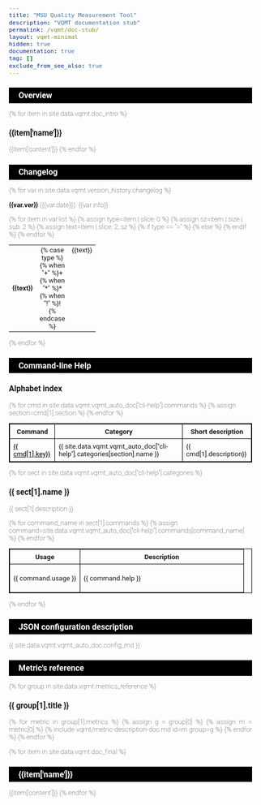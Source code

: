 ```yaml
---
title: "MSU Quality Measurement Tool"
description: "VQMT documentation stub"
permalink: /vqmt/doc-stub/
layout: vqmt-minimal
hidden: true
documentation: true
tag: []
exclude_from_see_also: true
---
```

<html>
<head>
<meta charset="utf-8"/>
<meta http-equiv="Content-Type" content="text/html; charset=utf-8"/>
<link href='http://fonts.googleapis.com/css?family=Roboto' rel='stylesheet' type='text/css'>

<style>
html{
}
body{
	font-family: 'Roboto', sans-serif;
	font-size: 10pt;
	font-weight: 150;
}
h2{background: black; color: white; display: block; font-size: 12pt; padding: 1.5mm 5mm;}
h1,h2,h3,h4{page-break-before: always;}
h1+h2,h2+h3,h3+h4{
	page-break-before: avoid !important;
}
p{
	text-align: justify;
}
p.h5{
	display: block;
    font-size: 0.83em;
    margin-block-start: 1.67em;
    margin-block-end: 1.67em;
    margin-inline-start: 0px;
    margin-inline-end: 0px;
    font-weight: bold;}
a{color: black!important;}
table{
	width: 100%;
	font-size: inherit;
}
.border-table, .border-table>thead>tr>th, .border-table>tbody>tr>td{
  border: 1px solid black;
  border-collapse: collapse;
}
.border-table>thead>tr>th, .border-table>tbody>tr>td {
	padding: 5pt;
}
ul p{
	margin: 0;
}
.metric-examples img{
	display: block;
	margin: -1cm auto;
	page-break-before: always;
	page-break-inside: avoid;
	width: 87%;
}
</style>
</head>
<body markdown="1">

## Overview

{% for item in site.data.vqmt.doc_intro %}
### {{item['name']}}

{{item['content']}}
{% endfor %}

## Changelog

{% for var in site.data.vqmt.version_history.changelog %}
<p><b>{{var.ver}}</b> ({{var.date}}). {{var.info}}</p>
<table>
	{% for item in var.list %}
		<tr>
		{% assign type=item | slice: 0 %}
		{% assign sz=item | size | sub: 2 %}
		{% assign text=item | slice: 2, sz %}
		{% if type == "=" %}
			<td colspan="2" style="border: 0"><b>{{text}}</b></td>
		{% else %}
			<td style="width: 16pt; border: 0; text-align:center; vertical-align: baseline;">
			{% case type %}
			  {% when "+" %}+
			  {% when "*" %}*
			  {% when "!" %}!
			{% endcase %}
			</td>
			<td style="border: 0; vertical-align: baseline;">{{text}}</td>
		{% endif %}
		</tr>
	{% endfor %}
	</table>
{% endfor %}

## Command-line Help

### Alphabet index

<table class="border-table">
<thead>
<tr>
<th>Command</th><th>Category</th><th>Short description</th>
</tr>
</thead>
<tbody>
{% for cmd in site.data.vqmt.vqmt_auto_doc["cli-help"].commands %}
<tr>
{% assign section=cmd[1].section %}
<td><a href="#cmd{{ cmd[0] }}" markdown="1">{{ cmd[1].key}}</a></td>
<td>{{ site.data.vqmt.vqmt_auto_doc["cli-help"].categories[section].name }}</td>
<td markdown="1"> {{ cmd[1].description}} 
</td></tr>
{% endfor %}
</tbody></table>

{% for sect in site.data.vqmt.vqmt_auto_doc["cli-help"].categories %}
### {{ sect[1].name }}

{{ sect[1].description }}

<table class="border-table">
<thead>
<tr>
<th>Usage</th><th>Description</th>
</tr>
</thead>
<tbody>
{% for command_name in sect[1].commands %}
{% assign command=site.data.vqmt.vqmt_auto_doc["cli-help"].commands[command_name] %}
<tr>
<td style="width:30%"><a name="cmd{{ command_name }}"></a>
<p markdown="1">{{ command.usage }}
</p></td>
<td markdown="1">{{ command.help }}
</td>
</tr>
{% endfor %}
</tbody>
</table>

{% endfor %}

## JSON configuration description

{{ site.data.vqmt.vqmt_auto_doc.config_md }}

## Metric's reference

{% for group in site.data.vqmt.metrics_reference %}
### {{ group[1].title }}

{% for metric in group[1].metrics %}
	{% assign g = group[0] %}
	{% assign m = metric[0] %}
	{% include vqmt/metric-description-doc.md id=m group=g %}
{% endfor %}
{% endfor %}

<!-- Final secton(s) -->

{% for item in site.data.vqmt.doc_final %}
## {{item['name']}}

{{item['content']}}
{% endfor %}


<script type="text/x-mathjax-config">
  MathJax.Hub.Config({
    extensions: [
      "MathMenu.js",
      "MathZoom.js",
      "AssistiveMML.js",
      "a11y/accessibility-menu.js"
    ],
    "CommonHTML": {scale: 200},
    jax: ["input/TeX", "output/CommonHTML"],
    TeX: {
      extensions: [
        "AMSmath.js",
        "AMSsymbols.js",
        "noErrors.js",
        "noUndefined.js",
      ]
    }
  });
  MathJax.Hub.Queue(["Rerender", MathJax.Hub], function () {window.status="finished"});
</script>
<script type="text/javascript" async
src="https://cdnjs.cloudflare.com/ajax/libs/mathjax/2.7.5/MathJax.js?config=TeX-MML-AM_CHTML"></script>
</body>
</html>
